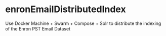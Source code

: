 # enronEmailDistributedIndex 
Use Docker Machine + Swarm + Compose + Solr to distribute the indexing of the Enron  PST Email Dataset